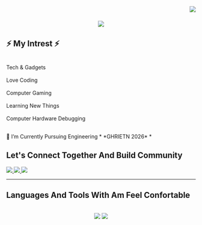 <img align="right" src="![visitors](https://visitor-badge.laobi.icu/badge?page_id=page.id)" />

<h1 align="center">
    <img src="https://readme-typing-svg.herokuapp.com?font=Poetsen+One&pause=1000&color=F7C46F&center=true&vCenter=true&random=false&width=435&lines=😄+Hello;This+is+Akash+Keote"
</h1>

<h2 align="left">⚡ My Intrest ⚡</h2>

<br>Tech & Gadgets</br>
<br>Love Coding</br>
<br>Computer Gaming</br>
<br>Learning New Things</br>
<br>Computer Hardware Debugging</br>


<div align="left">
 <br>
 🏫 I’m Currently Pursuing Engineering  * *GHRIETN 2026* *
</br>
 

 </div>
 <h2>Let's Connect Together And Build Community</h2>
 
<div align="left"> 
  <a href="https://www.instagram.com/am_sky__7/">
    <img src="https://img.shields.io/badge/Instagram-E4405F?style=for-the-badge&logo=instagram&logoColor=white" />
  </a>
  <a href="keoteakash@gmail.com">
    <img src="https://img.shields.io/badge/Gmail-D14836?style=for-the-badge&logo=gmail&logoColor=white" />
  </a>
  <a href="https://www.linkedin.com/in/akash-keote-643245253/">
     <img src="https://img.shields.io/badge/LinkedIn-0077B5?style=for-the-badge&logo=linkedin&logoColor=white" /> <!-- sqlite, safari, google-chrome are other good icon options -->
  </a>
</div>

 <hr/>
 
<h2 align="left"> Languages And Tools With Am Feel Confortable </h2>
<br/>
<div align="center">
    <img src="https://skillicons.dev/icons?i=html,css,vscode,github,git" />
    <img src="https://skillicons.dev/icons?i=python,c,java" /><br>
</div>

<br/>


